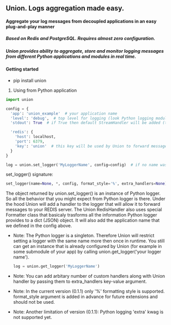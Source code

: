 ## Union. Logs aggregation made easy.
#### Aggregate your log messages from decoupled applications in an easy plug-and-play manner

##### Based on Redis and PostgreSQL. Requires almost zero configuration.
##### Union provides ability to aggregate, store and monitor logging messages from different Python applications and modules in real time.

#### Getting started
- pip install union

1. Using from Python application

``` python
import union

config = {
  'app': 'union_example'  # your application name
  'level': 'debug',  # top level for logging (look Python logging module documentation for details)
  'stdout': True  # if True then default StreamHandler will be added (to see logging in your app stdout)

  'redis': {
    'host': localhost,  
    'port': 6379,
    'key': 'union'  # this key will be used by Union to forward messages through Redis
  }
}

log = union.set_logger('MyLoggerName', config=config)  # if no name was passed the 'root' logger will be returned
```

set_logger() signature: 

```python
set_logger(name=None, *, config, format_style='%', extra_handlers=None)
```

The object returned by union.set_logger() is an instance of Python logger.
So all the behavior that you might expect from Python logger is there.
Under the hood Union will add a handler to the logger that will allow it to forward
messages to your REDIS server. The Union RedisHandler also uses special Formatter class
that basicaly trasforms all the information Python logger provides to a dict (JSON) object.
It will also add the application name that we defined in the config above.

- Note: The Python logger is a singleton. Therefore Union will restrict setting a logger with the same
  name more then once in runtime. You still can get an instance that is already configured by Union 
  (for example in some submodule of your app) by calling union.get_logger('your logger name').
  ``` python
  log = union.get_logger('MyLoggerName')
  ```
 
- Note: You can add arbitary number of custom handlers along with Union handler by passing them to
  extra_handlers key-value argument.

- Note: In the current version (0.1.1) only '%' formatting style is supported. format_style argument is added 
  in advance for future extensions and should not be used.
  
- Note: Another limitation of version (0.1.1): Python logging 'extra' kwag is not supported yet.
